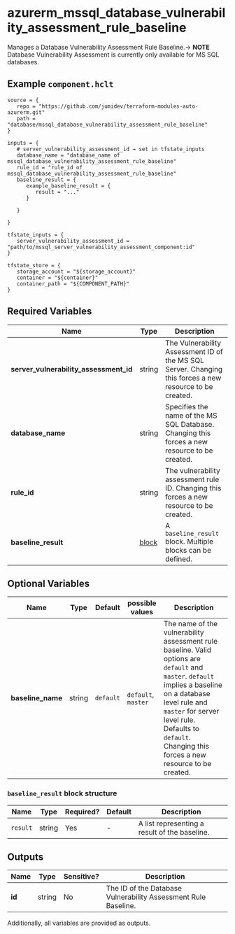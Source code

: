 # azurerm_mssql_database_vulnerability_assessment_rule_baseline

Manages a Database Vulnerability Assessment Rule Baseline.-> **NOTE** Database Vulnerability Assessment is currently only available for MS SQL databases.

## Example `component.hclt`

```hcl
source = {
   repo = "https://github.com/jumidev/terraform-modules-auto-azurerm.git" 
   path = "database/mssql_database_vulnerability_assessment_rule_baseline" 
}

inputs = {
   # server_vulnerability_assessment_id → set in tfstate_inputs
   database_name = "database_name of mssql_database_vulnerability_assessment_rule_baseline" 
   rule_id = "rule_id of mssql_database_vulnerability_assessment_rule_baseline" 
   baseline_result = {
      example_baseline_result = {
         result = "..."   
      }
  
   }
 
}

tfstate_inputs = {
   server_vulnerability_assessment_id = "path/to/mssql_server_vulnerability_assessment_component:id" 
}

tfstate_store = {
   storage_account = "${storage_account}" 
   container = "${container}" 
   container_path = "${COMPONENT_PATH}" 
}

```

## Required Variables

| Name | Type |  Description |
| ---- | --------- |  ----------- |
| **server_vulnerability_assessment_id** | string |  The Vulnerability Assessment ID of the MS SQL Server. Changing this forces a new resource to be created. | 
| **database_name** | string |  Specifies the name of the MS SQL Database. Changing this forces a new resource to be created. | 
| **rule_id** | string |  The vulnerability assessment rule ID. Changing this forces a new resource to be created. | 
| **baseline_result** | [block](#baseline_result-block-structure) |  A `baseline_result` block. Multiple blocks can be defined. | 

## Optional Variables

| Name | Type |  Default  |  possible values |  Description |
| ---- | --------- |  ----------- | ----------- | ----------- |
| **baseline_name** | string |  `default`  |  `default`, `master`  |  The name of the vulnerability assessment rule baseline. Valid options are `default` and `master`. `default` implies a baseline on a database level rule and `master` for server level rule. Defaults to `default`. Changing this forces a new resource to be created. | 

### `baseline_result` block structure

| Name | Type | Required? | Default | Description |
| ---- | ---- | --------- | ------- | ----------- |
| `result` | string | Yes | - | A list representing a result of the baseline. |



## Outputs

| Name | Type | Sensitive? | Description |
| ---- | ---- | --------- | --------- |
| **id** | string | No  | The ID of the Database Vulnerability Assessment Rule Baseline. | 

Additionally, all variables are provided as outputs.
